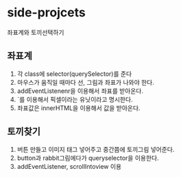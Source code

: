 # side-projcets
좌표계와 토끼선택하기

## 좌표계
1. 각 class에 selector(querySelector)를 준다
2. 마우스가 움직일 때마다 선, 그림과 좌표가 나와야 한다.
3. addEventListenenr을 이용해서 좌표를 받아온다.
4. `를 이용해서 픽셀이라는 유닛이라고 명시한다.
5. 좌표값은 innerHTML을 이용해서 값을 받아온다.


## 토끼찾기
1. 버튼 만들고 이미지 태그 넣어주고 중간쯤에 토끼그림 넣어준다.
2. button과 rabbit그림에다가 queryselector을 이용한다.
3. addEventListener, scrollIntoview 이용